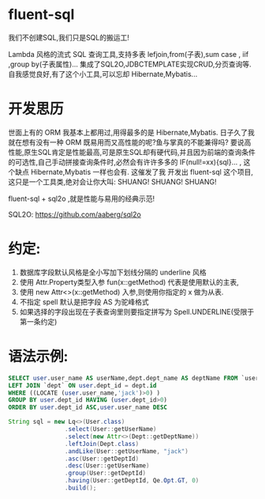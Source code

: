 # fluent-sql
我们不创建SQL,我们只是SQL的搬运工!

Lambda 风格的流式 SQL 查询工具,支持多表 lefjoin,from(子表),sum case , iif ,group by(子表属性)...
集成了SQL2O,JDBCTEMPLATE实现CRUD,分页查询等. 自我感觉良好,有了这个小工具,可以忘却 Hibernate,Mybatis...

# 开发思历
世面上有的 ORM 我基本上都用过,用得最多的是 Hibernate,Mybatis. 
日子久了我就在想有没有一种 ORM 既易用而又高性能的呢?鱼与掌真的不能兼得吗? 要说高性能,原生SQL肯定是性能最高,可是原生SQL却有硬代码,并且因为前端的查询条件的可选性,自己手动拼接查询条件时,必然会有许许多多的 IF(null!=xx){sql}... , 这个缺点 Hibernate,Mybatis 一样也会有.
这催发了我 开发出 fluent-sql 这个项目, 这只是一个工具类,绝对会让你大叫: SHUANG! SHUANG! SHUANG!

fluent-sql + sql2o ,就是性能与易用的经典示范!

SQL2O: https://github.com/aaberg/sql2o

# 约定: 
1. 数据库字段默认风格是全小写加下划线分隔的 underline 风格
2. 使用 Attr.Property类型入参 fun(x::getMethod) 代表是使用默认的主表,
3. 使用 new Attr<>(x::getMethod) 入参,则使用你指定的 x 做为从表.
4. 不指定 spell 默认是把字段 AS 为驼峰格式
5. 如果选择的字段出现在子表查询里则要指定拼写为 Spell.UNDERLINE(受限于第一条约定)

# 语法示例:
```sql
SELECT user.user_name AS userName,dept.dept_name AS deptName FROM `user` AS user  
LEFT JOIN `dept` ON user.dept_id = dept.id 
WHERE ((LOCATE (user.user_name,'jack')>0) ) 
GROUP BY user.dept_id HAVING (user.dept_id>0) 
ORDER BY user.dept_id ASC,user.user_name DESC

```
```java
String sql = new Lq<>(User.class)
                .select(User::getUserName)
                .select(new Attr<>(Dept::getDeptName))
                .leftJoin(Dept.class)
                .andLike(User::getUserName, "jack")
                .asc(User::getDeptId)
                .desc(User::getUserName)
                .group(User::getDeptId)
                .having(User::getDeptId, Qe.Opt.GT, 0)
                .build();
```
